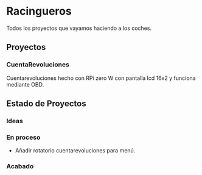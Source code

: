 # Racingueros
Todos los proyectos que vayamos haciendo a los coches.

## Proyectos
### CuentaRevoluciones
Cuentarevoluciones hecho con RPi zero W con pantalla lcd 16x2 y funciona mediante OBD.

## Estado de Proyectos
### Ideas

### En proceso
- Añadir rotatorio cuentarevoluciones para menú.
### Acabado
